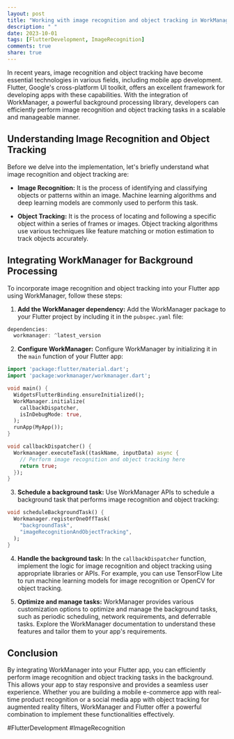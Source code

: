 ```yaml
---
layout: post
title: "Working with image recognition and object tracking in WorkManager for Flutter"
description: " "
date: 2023-10-01
tags: [FlutterDevelopment, ImageRecognition]
comments: true
share: true
---
```


In recent years, image recognition and object tracking have become essential technologies in various fields, including mobile app development. Flutter, Google's cross-platform UI toolkit, offers an excellent framework for developing apps with these capabilities. With the integration of WorkManager, a powerful background processing library, developers can efficiently perform image recognition and object tracking tasks in a scalable and manageable manner.

## Understanding Image Recognition and Object Tracking

Before we delve into the implementation, let's briefly understand what image recognition and object tracking are:

- **Image Recognition:** It is the process of identifying and classifying objects or patterns within an image. Machine learning algorithms and deep learning models are commonly used to perform this task.

- **Object Tracking:** It is the process of locating and following a specific object within a series of frames or images. Object tracking algorithms use various techniques like feature matching or motion estimation to track objects accurately.

## Integrating WorkManager for Background Processing

To incorporate image recognition and object tracking into your Flutter app using WorkManager, follow these steps:

1. **Add the WorkManager dependency:** Add the WorkManager package to your Flutter project by including it in the `pubspec.yaml` file:

```dart
dependencies:
  workmanager: ^latest_version
```

2. **Configure WorkManager:** Configure WorkManager by initializing it in the `main` function of your Flutter app:

```dart
import 'package:flutter/material.dart';
import 'package:workmanager/workmanager.dart';

void main() {
  WidgetsFlutterBinding.ensureInitialized();
  WorkManager.initialize(
    callbackDispatcher,
    isInDebugMode: true,
  );
  runApp(MyApp());
}

void callbackDispatcher() {
  Workmanager.executeTask((taskName, inputData) async {
    // Perform image recognition and object tracking here
    return true;
  });
}
```

3. **Schedule a background task:** Use WorkManager APIs to schedule a background task that performs image recognition and object tracking:

```dart
void scheduleBackgroundTask() {
  Workmanager.registerOneOffTask(
    "backgroundTask",
    "imageRecognitionAndObjectTracking",
  );
}
```

4. **Handle the background task:** In the `callbackDispatcher` function, implement the logic for image recognition and object tracking using appropriate libraries or APIs. For example, you can use TensorFlow Lite to run machine learning models for image recognition or OpenCV for object tracking.

5. **Optimize and manage tasks:** WorkManager provides various customization options to optimize and manage the background tasks, such as periodic scheduling, network requirements, and deferrable tasks. Explore the WorkManager documentation to understand these features and tailor them to your app's requirements.

## Conclusion

By integrating WorkManager into your Flutter app, you can efficiently perform image recognition and object tracking tasks in the background. This allows your app to stay responsive and provides a seamless user experience. Whether you are building a mobile e-commerce app with real-time product recognition or a social media app with object tracking for augmented reality filters, WorkManager and Flutter offer a powerful combination to implement these functionalities effectively.

#FlutterDevelopment #ImageRecognition